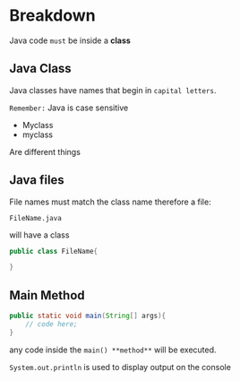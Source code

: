 # Breakdown

Java code `must` be inside a **class**

## Java Class
Java classes have names that begin in `capital letters`.

`Remember:` Java is case sensitive 
- Myclass
- myclass

Are different things

## Java files 

File names must match the class name therefore a file:

```
FileName.java
```

will have a class

```java
public class FileName{

}
```

## Main Method

```java
public static void main(String[] args){
    // code here;
}
```

any code inside the `main() **method**`  will be executed.

`System.out.println` is used to display output on the console